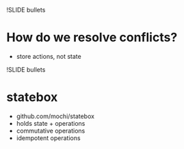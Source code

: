 !SLIDE bullets

# How do we resolve conflicts? #

* store actions, not state

!SLIDE bullets

# statebox #

* github.com/mochi/statebox
* holds state + operations
* commutative operations
* idempotent operations

